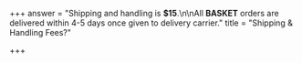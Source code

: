 +++
answer = "Shipping and handling is **$15**.\n\nAll **BASKET** orders are delivered within 4-5 days once given to delivery carrier."
title = "Shipping & Handling Fees?"

+++
